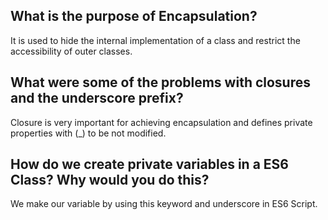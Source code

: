 ## What is the purpose of Encapsulation?
It is used to hide the internal implementation of a class and restrict the accessibility of outer classes.

## What were some of the problems with closures and the underscore prefix?
Closure is very important for achieving encapsulation and defines private properties with (_) to be not modified.

## How do we create private variables in a ES6 Class? Why would you do this?
We make our variable by using this keyword and underscore in ES6 Script.